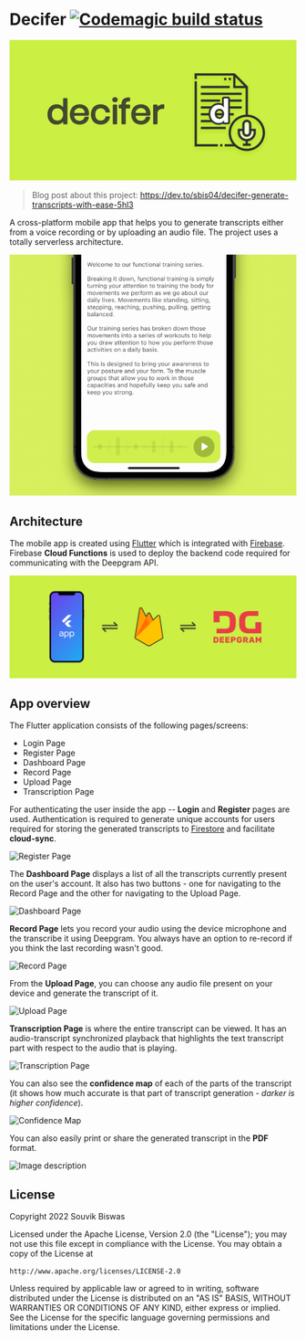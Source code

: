 # Decifer [![Codemagic build status](https://api.codemagic.io/apps/6240c24a66f743ede7aca591/android-workflow/status_badge.svg)](https://codemagic.io/apps/6240c24a66f743ede7aca591/android-workflow/latest_build)

![](screenshots/decifer_feature_graphic.png)

> Blog post about this project: https://dev.to/sbis04/decifer-generate-transcripts-with-ease-5hl3

A cross-platform mobile app that helps you to generate transcripts either from a voice recording or by uploading an audio file. The project uses a totally serverless architecture.

![](screenshots/transcipt_playback.gif)

## Architecture

The mobile app is created using [Flutter](https://flutter.dev/) which is integrated with [Firebase](https://firebase.google.com/). Firebase **Cloud Functions** is used to deploy the backend code required for communicating with the Deepgram API.

![](screenshots/decifer_architecture.png)

## App overview

The Flutter application consists of the following pages/screens:

* Login Page
* Register Page
* Dashboard Page
* Record Page
* Upload Page
* Transcription Page

For authenticating the user inside the app -- **Login** and **Register** pages are used. Authentication is required to generate unique accounts for users required for storing the generated transcripts to [Firestore](https://firebase.google.com/docs/firestore) and facilitate **cloud-sync**.

![Register Page](https://dev-to-uploads.s3.amazonaws.com/uploads/articles/7hlznbcf4nlh8iedvt3y.png)
 
The **Dashboard Page** displays a list of all the transcripts currently present on the user's account. It also has two buttons - one for navigating to the Record Page and the other for navigating to the Upload Page.

![Dashboard Page](https://dev-to-uploads.s3.amazonaws.com/uploads/articles/6xclqk0cpqpgfsd8506q.png) 

**Record Page** lets you record your audio using the device microphone and the transcribe it using Deepgram. You always have an option to re-record if you think the last recording wasn't good.

![Record Page](https://dev-to-uploads.s3.amazonaws.com/uploads/articles/r52ejg10bpyozilhzmnu.png) 

From the **Upload Page**, you can choose any audio file present on your device and generate the transcript of it.

![Upload Page](https://dev-to-uploads.s3.amazonaws.com/uploads/articles/gbv2c96vg4kmga247jlr.png) 

**Transcription Page** is where the entire transcript can be viewed. It has an audio-transcript synchronized playback that highlights the text transcript part with respect to the audio that is playing.

![Transcription Page](https://dev-to-uploads.s3.amazonaws.com/uploads/articles/v96ekvfjm6hmx3muovud.png)  
 
You can also see the **confidence map** of each of the parts of the transcript (it shows how much accurate is that part of transcript generation - _darker is higher confidence_).

![Confidence Map](https://dev-to-uploads.s3.amazonaws.com/uploads/articles/e3m6ge6g885ia335neqv.gif)

You can also easily print or share the generated transcript in the **PDF** format.

![Image description](https://dev-to-uploads.s3.amazonaws.com/uploads/articles/3mep5k5adqafkvfqx5bb.gif)

<!-- > Try out on Android: https://appdistribution.firebase.dev/i/a57e37b2fda28351 -->

## License

Copyright 2022 Souvik Biswas

Licensed under the Apache License, Version 2.0 (the "License");
you may not use this file except in compliance with the License.
You may obtain a copy of the License at

    http://www.apache.org/licenses/LICENSE-2.0

Unless required by applicable law or agreed to in writing, software
distributed under the License is distributed on an "AS IS" BASIS,
WITHOUT WARRANTIES OR CONDITIONS OF ANY KIND, either express or implied.
See the License for the specific language governing permissions and
limitations under the License.
